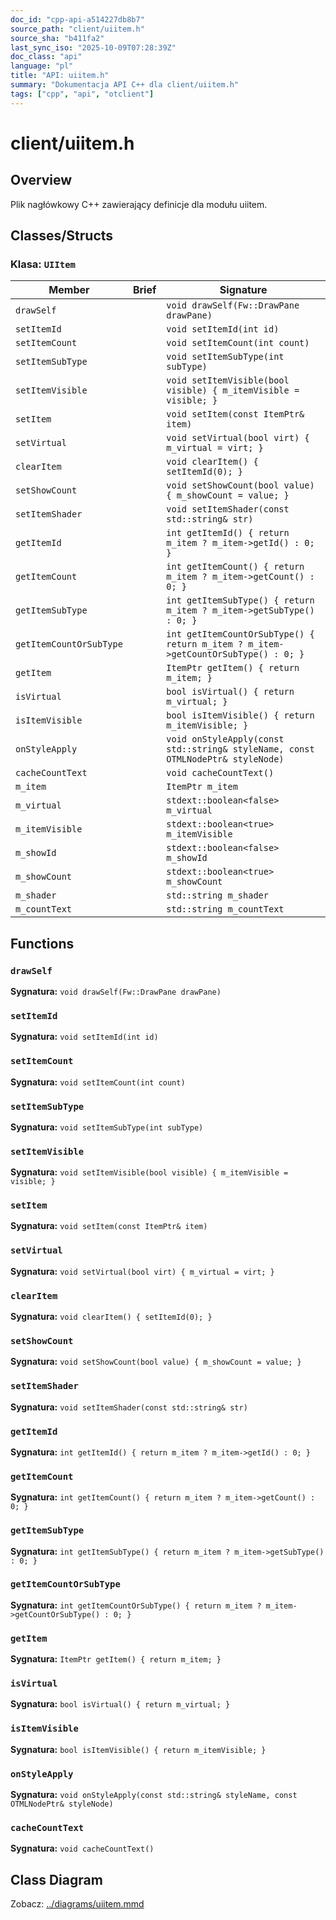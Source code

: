```yaml
---
doc_id: "cpp-api-a514227db8b7"
source_path: "client/uiitem.h"
source_sha: "b411fa2"
last_sync_iso: "2025-10-09T07:28:39Z"
doc_class: "api"
language: "pl"
title: "API: uiitem.h"
summary: "Dokumentacja API C++ dla client/uiitem.h"
tags: ["cpp", "api", "otclient"]
---
```


# client/uiitem.h

## Overview

Plik nagłówkowy C++ zawierający definicje dla modułu uiitem.

## Classes/Structs

### Klasa: `UIItem`

| Member | Brief | Signature |
|--------|-------|-----------|
| `drawSelf` |  | `void drawSelf(Fw::DrawPane drawPane)` |
| `setItemId` |  | `void setItemId(int id)` |
| `setItemCount` |  | `void setItemCount(int count)` |
| `setItemSubType` |  | `void setItemSubType(int subType)` |
| `setItemVisible` |  | `void setItemVisible(bool visible) { m_itemVisible = visible; }` |
| `setItem` |  | `void setItem(const ItemPtr& item)` |
| `setVirtual` |  | `void setVirtual(bool virt) { m_virtual = virt; }` |
| `clearItem` |  | `void clearItem() { setItemId(0); }` |
| `setShowCount` |  | `void setShowCount(bool value) { m_showCount = value; }` |
| `setItemShader` |  | `void setItemShader(const std::string& str)` |
| `getItemId` |  | `int getItemId() { return m_item ? m_item->getId() : 0; }` |
| `getItemCount` |  | `int getItemCount() { return m_item ? m_item->getCount() : 0; }` |
| `getItemSubType` |  | `int getItemSubType() { return m_item ? m_item->getSubType() : 0; }` |
| `getItemCountOrSubType` |  | `int getItemCountOrSubType() { return m_item ? m_item->getCountOrSubType() : 0; }` |
| `getItem` |  | `ItemPtr getItem() { return m_item; }` |
| `isVirtual` |  | `bool isVirtual() { return m_virtual; }` |
| `isItemVisible` |  | `bool isItemVisible() { return m_itemVisible; }` |
| `onStyleApply` |  | `void onStyleApply(const std::string& styleName, const OTMLNodePtr& styleNode)` |
| `cacheCountText` |  | `void cacheCountText()` |
| `m_item` |  | `ItemPtr m_item` |
| `m_virtual` |  | `stdext::boolean<false> m_virtual` |
| `m_itemVisible` |  | `stdext::boolean<true> m_itemVisible` |
| `m_showId` |  | `stdext::boolean<false> m_showId` |
| `m_showCount` |  | `stdext::boolean<true> m_showCount` |
| `m_shader` |  | `std::string m_shader` |
| `m_countText` |  | `std::string m_countText` |

## Functions

### `drawSelf`

**Sygnatura:** `void drawSelf(Fw::DrawPane drawPane)`

### `setItemId`

**Sygnatura:** `void setItemId(int id)`

### `setItemCount`

**Sygnatura:** `void setItemCount(int count)`

### `setItemSubType`

**Sygnatura:** `void setItemSubType(int subType)`

### `setItemVisible`

**Sygnatura:** `void setItemVisible(bool visible) { m_itemVisible = visible; }`

### `setItem`

**Sygnatura:** `void setItem(const ItemPtr& item)`

### `setVirtual`

**Sygnatura:** `void setVirtual(bool virt) { m_virtual = virt; }`

### `clearItem`

**Sygnatura:** `void clearItem() { setItemId(0); }`

### `setShowCount`

**Sygnatura:** `void setShowCount(bool value) { m_showCount = value; }`

### `setItemShader`

**Sygnatura:** `void setItemShader(const std::string& str)`

### `getItemId`

**Sygnatura:** `int getItemId() { return m_item ? m_item->getId() : 0; }`

### `getItemCount`

**Sygnatura:** `int getItemCount() { return m_item ? m_item->getCount() : 0; }`

### `getItemSubType`

**Sygnatura:** `int getItemSubType() { return m_item ? m_item->getSubType() : 0; }`

### `getItemCountOrSubType`

**Sygnatura:** `int getItemCountOrSubType() { return m_item ? m_item->getCountOrSubType() : 0; }`

### `getItem`

**Sygnatura:** `ItemPtr getItem() { return m_item; }`

### `isVirtual`

**Sygnatura:** `bool isVirtual() { return m_virtual; }`

### `isItemVisible`

**Sygnatura:** `bool isItemVisible() { return m_itemVisible; }`

### `onStyleApply`

**Sygnatura:** `void onStyleApply(const std::string& styleName, const OTMLNodePtr& styleNode)`

### `cacheCountText`

**Sygnatura:** `void cacheCountText()`

## Class Diagram

Zobacz: [../diagrams/uiitem.mmd](../diagrams/uiitem.mmd)
